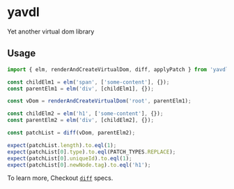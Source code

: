 # yavdl
Yet another virtual dom library


## Usage

```javascript
import { elm, renderAndCreateVirtualDom, diff, applyPatch } from 'yavdl';

const childElm1 = elm('span', ['some-content'], {});
const parentElm1 = elm('div', [childElm1], {});

const vDom = renderAndCreateVirtualDom('root', parentElm1);

const childElm2 = elm('h1', ['some-content'], {});
const parentElm2 = elm('div', [childElm2], {});

const patchList = diff(vDom, parentElm2);

expect(patchList.length).to.eql(1);
expect(patchList[0].type).to.eql(PATCH_TYPES.REPLACE);
expect(patchList[0].uniqueId).to.eql(1);
expect(patchList[0].newNode.tag).to.eql('h1');
```

To learn more, Checkout [`diff`](https://github.com/inderps/yavdl/blob/master/test/diff.spec.js) specs.


